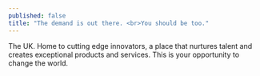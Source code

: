 ```yaml
---
published: false
title: "The demand is out there. <br>You should be too."
---
```

The UK. Home to cutting edge innovators, a place that nurtures talent and creates exceptional products and services. This is your opportunity to change the world.
